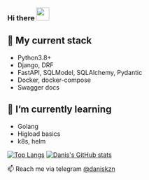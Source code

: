 ### Hi there <img src="https://raw.githubusercontent.com/MartinHeinz/MartinHeinz/master/wave.gif" width="30px">

## 🫶 My current stack
- Python3.8+
- Django, DRF
- FastAPI, SQLModel, SQLAlchemy, Pydantic
- Docker, docker-compose
- Swagger docs

## 🌱 I’m currently learning
- Golang
- Higload basics
- k8s, helm

[![Top Langs](https://github-readme-stats.vercel.app/api/top-langs/?username=daniskazan&exclude_repo=nlp_lab,Red-Black-Tree-Data-Structure&layout=compact&langs_count=8)](https://github.com/anuraghazra/github-readme-stats)
[![Danis's GitHub stats](https://github-readme-stats.vercel.app/api?username=daniskazan)](https://github.com/anuraghazra/github-readme-stats)

📫 Reach me via telegram [@daniskzn](https://t.me/daniskzn)
